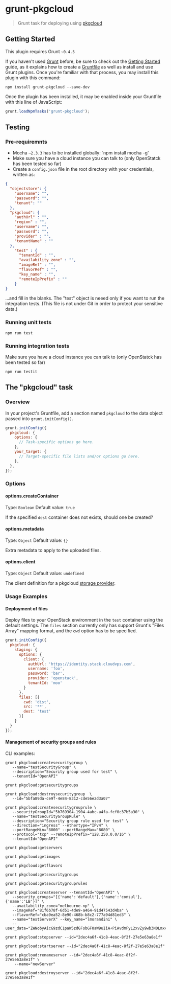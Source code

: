 # grunt-pkgcloud

> Grunt task for deploying using [pkgcloud](https://github.com/pkgcloud/pkgcloud)

## Getting Started
This plugin requires Grunt `~0.4.5`

If you haven't used [Grunt](http://gruntjs.com/) before, be sure to check out the [Getting Started](http://gruntjs.com/getting-started) guide, as it explains how to create a [Gruntfile](http://gruntjs.com/sample-gruntfile) as well as install and use Grunt plugins. Once you're familiar with that process, you may install this plugin with this command:

```shell
npm install grunt-pkgcloud --save-dev
```

Once the plugin has been installed, it may be enabled inside your Gruntfile with this line of JavaScript:

```js
grunt.loadNpmTasks('grunt-pkgcloud');
```

## Testing

### Pre-requiremnts

* Mocha `~2.3.3` has to be installed globally:
`npm install mocha -g'
* Make sure you have a cloud instance you can talk to (only OpenStatck has been tested so far)
* Create a `config.json` file in the root directory with your credentials, written as:
```json
{
  "objectstore": {
    "username": "",
    "password": "",
    "tenant": ""
  },
  "pkgcloud": {
    "authUrl" : "",
    "region" : "",
    "username": "",
    "password": "",
    "provider" : "",
    "tenantName" : ""
  },
    "test" : {
      "tenantId" : "",
      "availability_zone" : "",
      "imageRef" : "",
      "flavorRef" : "",
      "key_name" : "",
      "remoteIpPrefix" : ""
    }
}
```
...and fill in the blanks. The "test" object is neeed only if you want to run the integration tests.
(This file is not under Git in order to protect your sensitive data.)


### Running unit tests

`npm run test`


### Running integration tests

Make sure you have a cloud instance you can talk to (only OpenStatck has been tested so far)

`npm run testit`


## The "pkgcloud" task

### Overview
In your project's Gruntfile, add a section named `pkgcloud` to the data object passed into `grunt.initConfig()`.

```js
grunt.initConfig({
  pkgcloud: {
    options: {
      // Task-specific options go here.
    },
    your_target: {
      // Target-specific file lists and/or options go here.
    },
  },
});
```

### Options

#### options.createContainer
Type: `Boolean`
Default value: `true`

If the specified `dest` container does not exists, should one be created?

#### options.metadata
Type: `Object`
Default value: `{}`

Extra metadata to apply to the uploaded files.

#### options.client
Type: `Object`
Default value: `undefined`

The client definition for a pkgcloud [storage provider](https://github.com/pkgcloud/pkgcloud#storage).

### Usage Examples

#### Deployment of files
Deploy files to your OpenStack environment in the `test` container using the default settings. The `files` section
currently only has support Grunt's "Files Array" mapping format, and the `cwd` option has to be specified.

```js
grunt.initConfig({
  pkgcloud: {
    staging: {
      options: {
        client: {
          authUrl: 'https://identity.stack.cloudvps.com',
          username: 'foo',
          password: 'bar',
          provider: 'openstack',
          tenantId: 'moo'
        }
      },
      files: [{
        cwd: 'dist',
        src: '**',
        dest: 'test'
      }]
    }
  }
});
```

#### Management of security groups and rules

CLI examples:

```
grunt pkgcloud:createsecuritygroup \
   --name="testSecurityGroup" \
   --description="Security group used for test" \
   --tenantId="OpenAPI"
```

`grunt pkgcloud:getsecuritygroups`

```
grunt pkgcloud:destroysecuritygroup  \
   --id="5bfa89da-ce9f-4e84-8312-cde56e2d3a07"
```

```
grunt pkgcloud:createsecuritygrouprule \
   --securityGroupId="5b769304-1904-4abc-a4fa-fcf0c37b5a30" \
   --name="testSecurityGroupRule" \
   --description="Security group rule used for test" \
   --direction="ingress" --ethertype="IPv4" \
   --portRangeMin="8000" --portRangeMax="8080" \
   --protocol="tcp" --remoteIpPrefix="128.250.0.0/16" \
   --tenantId="OpenAPI"
```

`grunt pkgcloud:getservers`

`grunt pkgcloud:getimages`

`grunt pkgcloud:getflavors`

`grunt pkgcloud:getsecuritygroups`

`grunt pkgcloud:getsecuritygrouprules`

```
grunt pkgcloud:createserver --tenantId="OpenAPI" \
   --security_groups="[{'name':'default'},{'name':'consul'},{'name':'LB'}]" \
   --availability_zone="melbourne-np" \
   --imageRef="81f6b78f-6d51-4de9-a464-91d47543d4ba" \
   --flavorRef="cba9ea52-8e90-468b-b8c2-777a94d81ed3" \
   --name="testServerX" --key_name="lmorandini" \
   --user_data="ZWNobyAicG9zdC1paW5zdGFsbGF0aW9uIiA+PiAvdmFyL2xvZy9wb3N0LmxvZw=="
```

`grunt pkgcloud:stopserver --id="2dec4a6f-41c8-4eac-8f2f-27e5e63a8e1f"`

`grunt pkgcloud:startserver --id="2dec4a6f-41c8-4eac-8f2f-27e5e63a8e1f"`

```
grunt pkgcloud:renameserver --id="2dec4a6f-41c8-4eac-8f2f-27e5e63a8e1f" \
    --name="newServer"
```

`grunt pkgcloud:destroyserver --id="2dec4a6f-41c8-4eac-8f2f-27e5e63a8e1f"`


